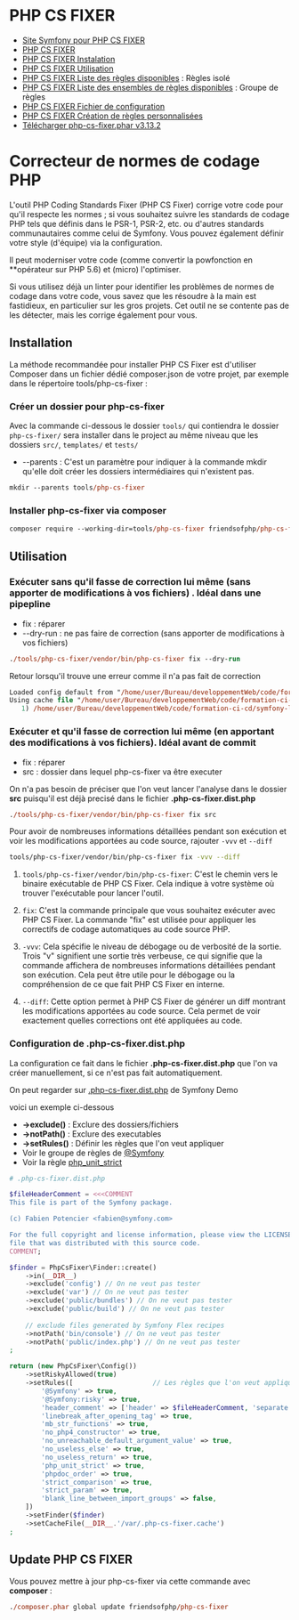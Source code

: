 # PHP CS FIXER

- [Site Symfony pour PHP CS FIXER](https://symfony.com/projects/php-cs-fixer)
- [PHP CS FIXER](https://cs.symfony.com/)
- [PHP CS FIXER Instalation](https://cs.symfony.com/doc/installation.html)
- [PHP CS FIXER Utilisation](https://cs.symfony.com/doc/usage.html)
- [PHP CS FIXER Liste des règles disponibles](https://cs.symfony.com/doc/rules/index.html) : Règles isolé
- [PHP CS FIXER Liste des ensembles de règles disponibles](https://cs.symfony.com/doc/ruleSets/index.html) : Groupe de règles
- [PHP CS FIXER Fichier de configuration](https://cs.symfony.com/doc/config.html)
- [PHP CS FIXER Création de règles personnalisées](https://cs.symfony.com/doc/custom_rules.html)
- [Télécharger php-cs-fixer.phar v3.13.2](https://cs.symfony.com/download/php-cs-fixer-v3.phar)


# Correcteur de normes de codage PHP 

L'outil PHP Coding Standards Fixer (PHP CS Fixer) corrige votre code pour qu'il respecte les normes ; si vous souhaitez suivre les standards de codage PHP tels que définis dans le PSR-1, PSR-2, etc.
ou d'autres standards communautaires comme celui de Symfony. Vous pouvez également définir votre style (d'équipe) via la configuration.

Il peut moderniser votre code (comme convertir la powfonction en **opérateur sur PHP 5.6) et (micro) l'optimiser.

Si vous utilisez déjà un linter pour identifier les problèmes de normes de codage dans votre code, vous savez que les résoudre à la main est fastidieux, en particulier sur les gros projets. Cet outil ne se contente pas de les détecter, mais les corrige également pour vous.

## Installation

La méthode recommandée pour installer PHP CS Fixer est d'utiliser Composer dans un fichier dédié composer.json de votre projet, par exemple dans le répertoire tools/php-cs-fixer :

### Créer un dossier pour php-cs-fixer
Avec la commande ci-dessous le dossier `tools/` qui contiendra le dossier `php-cs-fixer/` sera installer dans le project au même niveau que les dossiers `src/`, `templates/` et `tests/`

- --parents : C'est un paramètre pour indiquer à la commande mkdir qu'elle doit créer les dossiers intermédiaires qui n'existent pas.
```ps
mkdir --parents tools/php-cs-fixer
```

### Installer php-cs-fixer via composer
```ps
composer require --working-dir=tools/php-cs-fixer friendsofphp/php-cs-fixer
```



## Utilisation

### Exécuter sans qu'il fasse de correction lui même (sans apporter de modifications à vos fichiers) . Idéal dans une pipepline

- fix : réparer
- --dry-run : ne pas faire de correction (sans apporter de modifications à vos fichiers)

```ps
./tools/php-cs-fixer/vendor/bin/php-cs-fixer fix --dry-run
```

Retour lorsqu'il trouve une erreur comme il n'a pas fait de correction
```ps
Loaded config default from "/home/user/Bureau/developpementWeb/code/formation-ci-cd/symfony-local/.php-cs-fixer.dist.php".
Using cache file "/home/user/Bureau/developpementWeb/code/formation-ci-cd/symfony-local/var/.php-cs-fixer.cache".
   1) /home/user/Bureau/developpementWeb/code/formation-ci-cd/symfony-local/src/Controller/BlogController.php
```

### Exécuter et qu'il fasse de correction lui même (en apportant des modifications à vos fichiers). Idéal avant de commit

- fix : réparer
- src : dossier dans lequel php-cs-fixer va être executer

On n'a pas besoin de préciser que l'on veut lancer l'analyse dans le dossier **src** puisqu'il est déjà precisé dans le fichier **.php-cs-fixer.dist.php**
```ps
./tools/php-cs-fixer/vendor/bin/php-cs-fixer fix src
```

Pour avoir de nombreuses informations détaillées pendant son exécution et voir les modifications apportées au code source, rajouter `-vvv` et `--diff`
```bash
tools/php-cs-fixer/vendor/bin/php-cs-fixer fix -vvv --diff
```

1. `tools/php-cs-fixer/vendor/bin/php-cs-fixer`: C'est le chemin vers le binaire exécutable de PHP CS Fixer. Cela indique à votre système où trouver l'exécutable pour lancer l'outil.

2. `fix`: C'est la commande principale que vous souhaitez exécuter avec PHP CS Fixer. La commande "fix" est utilisée pour appliquer les correctifs de codage automatiques au code source PHP.

3. `-vvv`: Cela spécifie le niveau de débogage ou de verbosité de la sortie. Trois "v" signifient une sortie très verbeuse, ce qui signifie que la commande affichera de nombreuses informations détaillées pendant son exécution. Cela peut être utile pour le débogage ou la compréhension de ce que fait PHP CS Fixer en interne.

4. `--diff`: Cette option permet à PHP CS Fixer de générer un diff montrant les modifications apportées au code source. Cela permet de voir exactement quelles corrections ont été appliquées au code.

### Configuration de .php-cs-fixer.dist.php

La configuration ce fait dans le fichier **.php-cs-fixer.dist.php** que l'on va créer manuellement, si ce n'est pas fait automatiquement. 

On peut regarder sur [.php-cs-fixer.dist.php](https://github.com/symfony/demo/blob/main/.php-cs-fixer.dist.php) de Symfony Demo 

voici un exemple ci-dessous

- **->exclude()** : Exclure des dossiers/fichiers
- **->notPath()** : Exclure des executables
- **->setRules()** : Définir les règles que l'on veut appliquer
- Voir le groupe de règles de [@Symfony](https://cs.symfony.com/doc/ruleSets/Symfony.html)
- Voir la règle [php_unit_strict](https://cs.symfony.com/doc/rules/php_unit/php_unit_strict.html)

```php
# .php-cs-fixer.dist.php

$fileHeaderComment = <<<COMMENT
This file is part of the Symfony package.

(c) Fabien Potencier <fabien@symfony.com>

For the full copyright and license information, please view the LICENSE
file that was distributed with this source code.
COMMENT;

$finder = PhpCsFixer\Finder::create()
    ->in(__DIR__)
    ->exclude('config') // On ne veut pas tester
    ->exclude('var') // On ne veut pas tester
    ->exclude('public/bundles') // On ne veut pas tester
    ->exclude('public/build') // On ne veut pas tester
    
    // exclude files generated by Symfony Flex recipes
    ->notPath('bin/console') // On ne veut pas tester
    ->notPath('public/index.php') // On ne veut pas tester
;

return (new PhpCsFixer\Config())
    ->setRiskyAllowed(true)
    ->setRules([                    // Les règles que l'on veut appliquer
        '@Symfony' => true,
        '@Symfony:risky' => true,
        'header_comment' => ['header' => $fileHeaderComment, 'separate' => 'both'],
        'linebreak_after_opening_tag' => true,
        'mb_str_functions' => true,
        'no_php4_constructor' => true,
        'no_unreachable_default_argument_value' => true,
        'no_useless_else' => true,
        'no_useless_return' => true,
        'php_unit_strict' => true,
        'phpdoc_order' => true,
        'strict_comparison' => true,
        'strict_param' => true,
        'blank_line_between_import_groups' => false,
    ])
    ->setFinder($finder)
    ->setCacheFile(__DIR__.'/var/.php-cs-fixer.cache')
;
```

## Update PHP CS FIXER

Vous pouvez mettre à jour php-cs-fixer via cette commande avec **composer** :
```ps
./composer.phar global update friendsofphp/php-cs-fixer
```